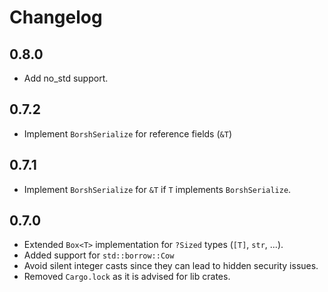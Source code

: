# Changelog

## 0.8.0
- Add no_std support.

## 0.7.2
- Implement `BorshSerialize` for reference fields (`&T`)

## 0.7.1
- Implement `BorshSerialize` for `&T` if `T` implements `BorshSerialize`.

## 0.7.0

- Extended `Box<T>` implementation for `?Sized` types (`[T]`, `str`, ...).
- Added support for `std::borrow::Cow`
- Avoid silent integer casts since they can lead to hidden security issues.
- Removed `Cargo.lock` as it is advised for lib crates.

